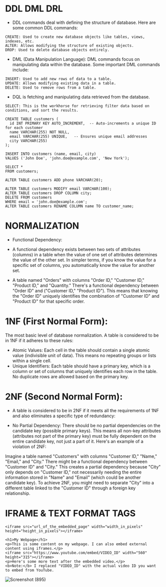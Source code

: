 # DDL DML DRL

* DDL commands deal with defining the structure of database. Here are some common DDL commands:
```
CREATE: Used to create new database objects like tables, views, indexes, etc.
ALTER: Allows modifying the structure of existing objects.
DROP: Used to delete database objects entirely.
```
* DML (Data Manipulation Language): DML commands focus on manipulating data within the database. Some important DML commands include:

```
INSERT: Used to add new rows of data to a table.
UPDATE: Allows modifying existing data in a table.
DELETE: Used to remove rows from a table.
```
* DQL is fetching and manipulating data retrieved from the database.
```
SELECT: This is the workhorse for retrieving filter data based on conditions, and sort the results.
```
```
CREATE TABLE customers (
  id INT PRIMARY KEY AUTO_INCREMENT,  -- Auto-increments a unique ID for each customer
  name VARCHAR(255) NOT NULL,
  email VARCHAR(255) UNIQUE,   -- Ensures unique email addresses
  city VARCHAR(255)
);
```
```
INSERT INTO customers (name, email, city)
VALUES ('John Doe', 'john.doe@example.com', 'New York');
```
```
SELECT *
FROM customers;
```
```
ALTER TABLE customers ADD phone VARCHAR(20);

```
```
ALTER TABLE customers MODIFY email VARCHAR(100);
ALTER TABLE customers DROP COLUMN city;
DELETE FROM customers
WHERE email = 'john.doe@example.com';
ALTER TABLE customers RENAME COLUMN name TO customer_name;

```
# NORMALIZATION
* Functional Dependency:
* A functional dependency exists between two sets of attributes (columns) in a table when the value of one set of attributes determines the value of the other set. In simpler terms, if you know the value for a specific set of columns, you automatically know the value for another set.

* A table named "Orders" with columns "Order ID," "Customer ID," "Product ID," and "Quantity." There's a functional dependency between "Order ID" and ("Customer ID," "Product ID"). This means that knowing the "Order ID" uniquely identifies the combination of "Customer ID" and "Product ID" for that specific order.

# 1NF (First Normal Form):
The most basic level of database normalization. A table is considered to be in 1NF if it adheres to these rules:
* Atomic Values: Each cell in the table should contain a single atomic value (indivisible unit of data). This means no repeating groups or lists within a single cell.
* Unique Identifiers: Each table should have a primary key, which is a column or set of columns that uniquely identifies each row in the table. No duplicate rows are allowed based on the primary key.
# 2NF (Second Normal Form):
* A table is considered to be in 2NF if it meets all the requirements of 1NF and also eliminates a specific type of redundancy:

* No Partial Dependency: There should be no partial dependencies on the candidate key (possible primary keys). This means all non-key attributes (attributes not part of the primary key) must be fully dependent on the entire candidate key, not just a part of it.
Here's an example of a violation of 2NF:

Imagine a table named "Customers" with columns "Customer ID," "Name," "Email," and "City." There might be a functional dependency between "Customer ID" and "City." This creates a partial dependency because "City" only depends on "Customer ID," not necessarily needing the entire information stored in "Name" and "Email" (which could be another candidate key). To achieve 2NF, you might need to separate "City" into a different table linked to the "Customer ID" through a foreign key relationship.
# IFRAME & TEXT FORMAT TAGS
```
<iframe src="url_of_the_embedded_page" width="width_in_pixels" height="height_in_pixels"></iframe>
```
```
<h1>My Webpage</h1>
<p>This is some content on my webpage. I can also embed external content using iframes.</p>
<iframe src="https://www.youtube.com/embed/VIDEO_ID" width="560" height="315"></iframe>
<p>Here's some more text after the embedded video.</p>
<b>Note:</b> I replaced "VIDEO_ID" with the actual video ID you want to embed from YouTube.

```
![Screenshot (895)](https://github.com/Subhransupanda2000/daily-work-update/assets/123824203/cee7399d-b749-4eeb-aa09-b1810172d441)
